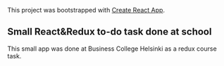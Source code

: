 This project was bootstrapped with [Create React App](https://github.com/facebook/create-react-app).

## Small React&Redux to-do task done at school

This small app was done at Business College Helsinki as a redux course task.